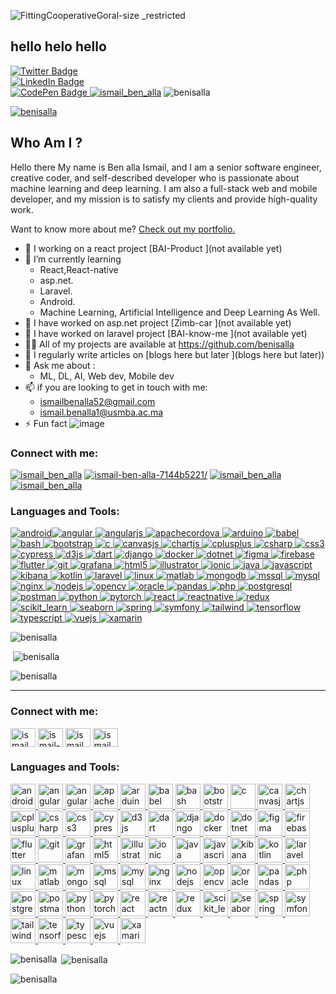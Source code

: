 ![FittingCooperativeGoral-size _restricted ](https://user-images.githubusercontent.com/89405673/215333654-c7847320-2e6e-45e2-bad0-45430626c251.gif) 

## hello helo hello  

[![Twitter Badge ](https://img.shields.io/badge/Twitter-Profile-informational?style=flat&logo=twitter&logoColor=white&color=1CA2F1) ](https://twitter.com/benisalla)  
[![LinkedIn Badge ](https://img.shields.io/badge/LinkedIn-Profile-informational?style=flat&logo=linkedin&logoColor=white&color=0D76A8) ](https://www.linkedin.com/in/benisalla/)  
[![CodePen Badge ](https://img.shields.io/badge/CodePen-Profile-informational?style=flat&logo=codepen&logoColor=white&color=black) ](https://codepen.io/benisalla/) 
[![ismail_ben_alla](https://img.shields.io/twitter/follow/ismail_ben_alla?logo=twitter&style=for-the-badge)](https://twitter.com/ismail_ben_alla)
![benisalla](https://komarev.com/ghpvc/?username=benisalla&label=Profile%20views&color=0e75b6&style=flat)

[![benisalla](https://github-profile-trophy.vercel.app/?username=benisalla)](https://github.com/benisalla)

## Who Am I ?

Hello there My name is Ben alla Ismail, and I am a senior software engineer, creative coder, and self-described developer who is passionate about machine learning and deep learning. I am also a full-stack web and mobile developer, and my mission is to satisfy my clients and provide high-quality work. 
    
Want to know more about me?  [Check out my portfolio. ](https://braydoncoyer.dev/) 





 * 🔭 I working on a react project  [BAI-Product ](not available yet)  
 * 🌱 I’m currently learning  
    * React,React-native  
    * asp.net.   
    * Laravel.  
    * Android.  
    * Machine Learning, Artificial Intelligence and Deep Learning As Well.  
  * 👯 I have worked on asp.net project  [Zimb-car ](not available yet)  
  * 🤝 I have worked on laravel project  [BAI-know-me ](not available yet)
  * 👨‍💻 All of my projects are available at  [https://github.com/benisalla ](https://github.com/benisalla)  
  * 📝 I regularly write articles on  [blogs here but later ](blogs here but later)) 
  * 💬 Ask me about :
    * ML, DL, AI, Web dev, Mobile dev 
  * 📫 if you are looking to get in touch with me: 
    * ismailbenalla52@gmail.com
    * ismail.benalla1@usmba.ac.ma 
  * ⚡ Fun fact ![image](https://user-images.githubusercontent.com/89405673/215330098-590270ad-8dbb-4dec-af85-c85a1516f566.png)

### Connect with me:

[![ismail_ben_alla](https://raw.githubusercontent.com/rahuldkjain/github-profile-readme-generator/master/src/images/icons/Social/twitter.svg)](https://twitter.com/ismail_ben_alla) [![ismail-ben-alla-7144b5221/](https://raw.githubusercontent.com/rahuldkjain/github-profile-readme-generator/master/src/images/icons/Social/linked-in-alt.svg)](https://linkedin.com/in/ismail-ben-alla-7144b5221/) [![ismail_ben_alla](https://raw.githubusercontent.com/rahuldkjain/github-profile-readme-generator/master/src/images/icons/Social/facebook.svg)](https://fb.com/ismail_ben_alla) [![ismail_ben_alla](https://raw.githubusercontent.com/rahuldkjain/github-profile-readme-generator/master/src/images/icons/Social/instagram.svg)](https://instagram.com/ismail_ben_alla)

### Languages and Tools:

 [![android](https://raw.githubusercontent.com/devicons/devicon/master/icons/android/android-original-wordmark.svg)](https://developer.android.com)[![angular](https://angular.io/assets/images/logos/angular/angular.svg) ](https://angular.io)[![angularjs](https://raw.githubusercontent.com/devicons/devicon/master/icons/angularjs/angularjs-original-wordmark.svg) ](https://angular.io)[![apachecordova](https://www.vectorlogo.zone/logos/apache_cordova/apache_cordova-icon.svg) ](https://cordova.apache.org/)[![arduino](https://cdn.worldvectorlogo.com/logos/arduino-1.svg) ](https://www.arduino.cc/)[![babel](https://www.vectorlogo.zone/logos/babeljs/babeljs-icon.svg) ](https://babeljs.io/)[![bash](https://www.vectorlogo.zone/logos/gnu_bash/gnu_bash-icon.svg) ](https://www.gnu.org/software/bash/)[![bootstrap](https://raw.githubusercontent.com/devicons/devicon/master/icons/bootstrap/bootstrap-plain-wordmark.svg) ](https://getbootstrap.com)[![c](https://raw.githubusercontent.com/devicons/devicon/master/icons/c/c-original.svg) ](https://www.cprogramming.com/)[![canvasjs](https://raw.githubusercontent.com/Hardik0307/Hardik0307/master/assets/canvasjs-charts.svg) ](https://canvasjs.com)[![chartjs](https://www.chartjs.org/media/logo-title.svg) ](https://www.chartjs.org)[![cplusplus](https://raw.githubusercontent.com/devicons/devicon/master/icons/cplusplus/cplusplus-original.svg) ](https://www.w3schools.com/cpp/)[![csharp](https://raw.githubusercontent.com/devicons/devicon/master/icons/csharp/csharp-original.svg) ](https://www.w3schools.com/cs/)[![css3](https://raw.githubusercontent.com/devicons/devicon/master/icons/css3/css3-original-wordmark.svg) ](https://www.w3schools.com/css/)[![cypress](https://raw.githubusercontent.com/simple-icons/simple-icons/6e46ec1fc23b60c8fd0d2f2ff46db82e16dbd75f/icons/cypress.svg) ](https://www.cypress.io)[![d3js](https://raw.githubusercontent.com/devicons/devicon/master/icons/d3js/d3js-original.svg) ](https://d3js.org/)[![dart](https://www.vectorlogo.zone/logos/dartlang/dartlang-icon.svg) ](https://dart.dev)[![django](https://cdn.worldvectorlogo.com/logos/django.svg) ](https://www.djangoproject.com/)[![docker](https://raw.githubusercontent.com/devicons/devicon/master/icons/docker/docker-original-wordmark.svg) ](https://www.docker.com/)[![dotnet](https://raw.githubusercontent.com/devicons/devicon/master/icons/dot-net/dot-net-original-wordmark.svg) ](https://dotnet.microsoft.com/)[![figma](https://www.vectorlogo.zone/logos/figma/figma-icon.svg) ](https://www.figma.com/)[![firebase](https://www.vectorlogo.zone/logos/firebase/firebase-icon.svg) ](https://firebase.google.com/)[![flutter](https://www.vectorlogo.zone/logos/flutterio/flutterio-icon.svg) ](https://flutter.dev)[![git](https://www.vectorlogo.zone/logos/git-scm/git-scm-icon.svg) ](https://git-scm.com/)[![grafana](https://www.vectorlogo.zone/logos/grafana/grafana-icon.svg) ](https://grafana.com)[![html5](https://raw.githubusercontent.com/devicons/devicon/master/icons/html5/html5-original-wordmark.svg) ](https://www.w3.org/html/)[![illustrator](https://www.vectorlogo.zone/logos/adobe_illustrator/adobe_illustrator-icon.svg) ](https://www.adobe.com/in/products/illustrator.html)[![ionic](https://upload.wikimedia.org/wikipedia/commons/d/d1/Ionic_Logo.svg) ](https://ionicframework.com)[![java](https://raw.githubusercontent.com/devicons/devicon/master/icons/java/java-original.svg) ](https://www.java.com)[![javascript](https://raw.githubusercontent.com/devicons/devicon/master/icons/javascript/javascript-original.svg) ](https://developer.mozilla.org/en-US/docs/Web/JavaScript)[![kibana](https://www.vectorlogo.zone/logos/elasticco_kibana/elasticco_kibana-icon.svg) ](https://www.elastic.co/kibana)[![kotlin](https://www.vectorlogo.zone/logos/kotlinlang/kotlinlang-icon.svg) ](https://kotlinlang.org)[![laravel](https://raw.githubusercontent.com/devicons/devicon/master/icons/laravel/laravel-plain-wordmark.svg) ](https://laravel.com/)[![linux](https://raw.githubusercontent.com/devicons/devicon/master/icons/linux/linux-original.svg) ](https://www.linux.org/)[![matlab](https://upload.wikimedia.org/wikipedia/commons/2/21/Matlab_Logo.png) ](https://www.mathworks.com/)[![mongodb](https://raw.githubusercontent.com/devicons/devicon/master/icons/mongodb/mongodb-original-wordmark.svg) ](https://www.mongodb.com/)[![mssql](https://www.svgrepo.com/show/303229/microsoft-sql-server-logo.svg) ](https://www.microsoft.com/en-us/sql-server)[![mysql](https://raw.githubusercontent.com/devicons/devicon/master/icons/mysql/mysql-original-wordmark.svg) ](https://www.mysql.com/)[![nginx](https://raw.githubusercontent.com/devicons/devicon/master/icons/nginx/nginx-original.svg) ](https://www.nginx.com)[![nodejs](https://raw.githubusercontent.com/devicons/devicon/master/icons/nodejs/nodejs-original-wordmark.svg) ](https://nodejs.org)[![opencv](https://www.vectorlogo.zone/logos/opencv/opencv-icon.svg) ](https://opencv.org/)[![oracle](https://raw.githubusercontent.com/devicons/devicon/master/icons/oracle/oracle-original.svg) ](https://www.oracle.com/)[![pandas](https://raw.githubusercontent.com/devicons/devicon/2ae2a900d2f041da66e950e4d48052658d850630/icons/pandas/pandas-original.svg) ](https://pandas.pydata.org/)[![php](https://raw.githubusercontent.com/devicons/devicon/master/icons/php/php-original.svg) ](https://www.php.net)[![postgresql](https://raw.githubusercontent.com/devicons/devicon/master/icons/postgresql/postgresql-original-wordmark.svg) ](https://www.postgresql.org)[![postman](https://www.vectorlogo.zone/logos/getpostman/getpostman-icon.svg) ](https://postman.com)[![python](https://raw.githubusercontent.com/devicons/devicon/master/icons/python/python-original.svg) ](https://www.python.org)[![pytorch](https://www.vectorlogo.zone/logos/pytorch/pytorch-icon.svg) ](https://pytorch.org/)[![react](https://raw.githubusercontent.com/devicons/devicon/master/icons/react/react-original-wordmark.svg) ](https://reactjs.org/)[![reactnative](https://reactnative.dev/img/header_logo.svg) ](https://reactnative.dev/)[![redux](https://raw.githubusercontent.com/devicons/devicon/master/icons/redux/redux-original.svg) ](https://redux.js.org)[![scikit_learn](https://upload.wikimedia.org/wikipedia/commons/0/05/Scikit_learn_logo_small.svg) ](https://scikit-learn.org/)[![seaborn](https://seaborn.pydata.org/_images/logo-mark-lightbg.svg) ](https://seaborn.pydata.org/)[![spring](https://www.vectorlogo.zone/logos/springio/springio-icon.svg) ](https://spring.io/)[![symfony](https://symfony.com/logos/symfony_black_03.svg) ](https://symfony.com)[![tailwind](https://www.vectorlogo.zone/logos/tailwindcss/tailwindcss-icon.svg) ](https://tailwindcss.com/)[![tensorflow](https://www.vectorlogo.zone/logos/tensorflow/tensorflow-icon.svg) ](https://www.tensorflow.org)[![typescript](https://raw.githubusercontent.com/devicons/devicon/master/icons/typescript/typescript-original.svg) ](https://www.typescriptlang.org/)[![vuejs](https://raw.githubusercontent.com/devicons/devicon/master/icons/vuejs/vuejs-original-wordmark.svg) ](https://vuejs.org/)[![xamarin](https://raw.githubusercontent.com/detain/svg-logos/780f25886640cef088af994181646db2f6b1a3f8/svg/xamarin.svg)](https://dotnet.microsoft.com/apps/xamarin)

![benisalla](https://github-readme-stats.vercel.app/api/top-langs?username=benisalla&show_icons=true&locale=en&layout=compact)

 ![benisalla](https://github-readme-stats.vercel.app/api?username=benisalla&show_icons=true&locale=en)

![benisalla](https://github-readme-streak-stats.herokuapp.com/?user=benisalla&)















-----------------------------------------------------------------------------------

<h3 align="left">Connect with me:</h3>
<p align="left">
<a href="https://twitter.com/ismail_ben_alla" target="blank"><img align="center" src="https://raw.githubusercontent.com/rahuldkjain/github-profile-readme-generator/master/src/images/icons/Social/twitter.svg" alt="ismail_ben_alla" height="30" width="40" /></a>
<a href="https://linkedin.com/in/ismail-ben-alla-7144b5221/" target="blank"><img align="center" src="https://raw.githubusercontent.com/rahuldkjain/github-profile-readme-generator/master/src/images/icons/Social/linked-in-alt.svg" alt="ismail-ben-alla-7144b5221/" height="30" width="40" /></a>
<a href="https://fb.com/ismail_ben_alla" target="blank"><img align="center" src="https://raw.githubusercontent.com/rahuldkjain/github-profile-readme-generator/master/src/images/icons/Social/facebook.svg" alt="ismail_ben_alla" height="30" width="40" /></a>
<a href="https://instagram.com/ismail_ben_alla" target="blank"><img align="center" src="https://raw.githubusercontent.com/rahuldkjain/github-profile-readme-generator/master/src/images/icons/Social/instagram.svg" alt="ismail_ben_alla" height="30" width="40" /></a>
</p>

<h3 align="left">Languages and Tools:</h3>
<p align="left"> <a href="https://developer.android.com" target="_blank" rel="noreferrer"> <img src="https://raw.githubusercontent.com/devicons/devicon/master/icons/android/android-original-wordmark.svg" alt="android" width="40" height="40"/> </a> <a href="https://angular.io" target="_blank" rel="noreferrer"> <img src="https://angular.io/assets/images/logos/angular/angular.svg" alt="angular" width="40" height="40"/> </a> <a href="https://angular.io" target="_blank" rel="noreferrer"> <img src="https://raw.githubusercontent.com/devicons/devicon/master/icons/angularjs/angularjs-original-wordmark.svg" alt="angularjs" width="40" height="40"/> </a> <a href="https://cordova.apache.org/" target="_blank" rel="noreferrer"> <img src="https://www.vectorlogo.zone/logos/apache_cordova/apache_cordova-icon.svg" alt="apachecordova" width="40" height="40"/> </a> <a href="https://www.arduino.cc/" target="_blank" rel="noreferrer"> <img src="https://cdn.worldvectorlogo.com/logos/arduino-1.svg" alt="arduino" width="40" height="40"/> </a> <a href="https://babeljs.io/" target="_blank" rel="noreferrer"> <img src="https://www.vectorlogo.zone/logos/babeljs/babeljs-icon.svg" alt="babel" width="40" height="40"/> </a> <a href="https://www.gnu.org/software/bash/" target="_blank" rel="noreferrer"> <img src="https://www.vectorlogo.zone/logos/gnu_bash/gnu_bash-icon.svg" alt="bash" width="40" height="40"/> </a> <a href="https://getbootstrap.com" target="_blank" rel="noreferrer"> <img src="https://raw.githubusercontent.com/devicons/devicon/master/icons/bootstrap/bootstrap-plain-wordmark.svg" alt="bootstrap" width="40" height="40"/> </a> <a href="https://www.cprogramming.com/" target="_blank" rel="noreferrer"> <img src="https://raw.githubusercontent.com/devicons/devicon/master/icons/c/c-original.svg" alt="c" width="40" height="40"/> </a> <a href="https://canvasjs.com" target="_blank" rel="noreferrer"> <img src="https://raw.githubusercontent.com/Hardik0307/Hardik0307/master/assets/canvasjs-charts.svg" alt="canvasjs" width="40" height="40"/> </a> <a href="https://www.chartjs.org" target="_blank" rel="noreferrer"> <img src="https://www.chartjs.org/media/logo-title.svg" alt="chartjs" width="40" height="40"/> </a> <a href="https://www.w3schools.com/cpp/" target="_blank" rel="noreferrer"> <img src="https://raw.githubusercontent.com/devicons/devicon/master/icons/cplusplus/cplusplus-original.svg" alt="cplusplus" width="40" height="40"/> </a> <a href="https://www.w3schools.com/cs/" target="_blank" rel="noreferrer"> <img src="https://raw.githubusercontent.com/devicons/devicon/master/icons/csharp/csharp-original.svg" alt="csharp" width="40" height="40"/> </a> <a href="https://www.w3schools.com/css/" target="_blank" rel="noreferrer"> <img src="https://raw.githubusercontent.com/devicons/devicon/master/icons/css3/css3-original-wordmark.svg" alt="css3" width="40" height="40"/> </a> <a href="https://www.cypress.io" target="_blank" rel="noreferrer"> <img src="https://raw.githubusercontent.com/simple-icons/simple-icons/6e46ec1fc23b60c8fd0d2f2ff46db82e16dbd75f/icons/cypress.svg" alt="cypress" width="40" height="40"/> </a> <a href="https://d3js.org/" target="_blank" rel="noreferrer"> <img src="https://raw.githubusercontent.com/devicons/devicon/master/icons/d3js/d3js-original.svg" alt="d3js" width="40" height="40"/> </a> <a href="https://dart.dev" target="_blank" rel="noreferrer"> <img src="https://www.vectorlogo.zone/logos/dartlang/dartlang-icon.svg" alt="dart" width="40" height="40"/> </a> <a href="https://www.djangoproject.com/" target="_blank" rel="noreferrer"> <img src="https://cdn.worldvectorlogo.com/logos/django.svg" alt="django" width="40" height="40"/> </a> <a href="https://www.docker.com/" target="_blank" rel="noreferrer"> <img src="https://raw.githubusercontent.com/devicons/devicon/master/icons/docker/docker-original-wordmark.svg" alt="docker" width="40" height="40"/> </a> <a href="https://dotnet.microsoft.com/" target="_blank" rel="noreferrer"> <img src="https://raw.githubusercontent.com/devicons/devicon/master/icons/dot-net/dot-net-original-wordmark.svg" alt="dotnet" width="40" height="40"/> </a> <a href="https://www.figma.com/" target="_blank" rel="noreferrer"> <img src="https://www.vectorlogo.zone/logos/figma/figma-icon.svg" alt="figma" width="40" height="40"/> </a> <a href="https://firebase.google.com/" target="_blank" rel="noreferrer"> <img src="https://www.vectorlogo.zone/logos/firebase/firebase-icon.svg" alt="firebase" width="40" height="40"/> </a> <a href="https://flutter.dev" target="_blank" rel="noreferrer"> <img src="https://www.vectorlogo.zone/logos/flutterio/flutterio-icon.svg" alt="flutter" width="40" height="40"/> </a> <a href="https://git-scm.com/" target="_blank" rel="noreferrer"> <img src="https://www.vectorlogo.zone/logos/git-scm/git-scm-icon.svg" alt="git" width="40" height="40"/> </a> <a href="https://grafana.com" target="_blank" rel="noreferrer"> <img src="https://www.vectorlogo.zone/logos/grafana/grafana-icon.svg" alt="grafana" width="40" height="40"/> </a> <a href="https://www.w3.org/html/" target="_blank" rel="noreferrer"> <img src="https://raw.githubusercontent.com/devicons/devicon/master/icons/html5/html5-original-wordmark.svg" alt="html5" width="40" height="40"/> </a> <a href="https://www.adobe.com/in/products/illustrator.html" target="_blank" rel="noreferrer"> <img src="https://www.vectorlogo.zone/logos/adobe_illustrator/adobe_illustrator-icon.svg" alt="illustrator" width="40" height="40"/> </a> <a href="https://ionicframework.com" target="_blank" rel="noreferrer"> <img src="https://upload.wikimedia.org/wikipedia/commons/d/d1/Ionic_Logo.svg" alt="ionic" width="40" height="40"/> </a> <a href="https://www.java.com" target="_blank" rel="noreferrer"> <img src="https://raw.githubusercontent.com/devicons/devicon/master/icons/java/java-original.svg" alt="java" width="40" height="40"/> </a> <a href="https://developer.mozilla.org/en-US/docs/Web/JavaScript" target="_blank" rel="noreferrer"> <img src="https://raw.githubusercontent.com/devicons/devicon/master/icons/javascript/javascript-original.svg" alt="javascript" width="40" height="40"/> </a> <a href="https://www.elastic.co/kibana" target="_blank" rel="noreferrer"> <img src="https://www.vectorlogo.zone/logos/elasticco_kibana/elasticco_kibana-icon.svg" alt="kibana" width="40" height="40"/> </a> <a href="https://kotlinlang.org" target="_blank" rel="noreferrer"> <img src="https://www.vectorlogo.zone/logos/kotlinlang/kotlinlang-icon.svg" alt="kotlin" width="40" height="40"/> </a> <a href="https://laravel.com/" target="_blank" rel="noreferrer"> <img src="https://raw.githubusercontent.com/devicons/devicon/master/icons/laravel/laravel-plain-wordmark.svg" alt="laravel" width="40" height="40"/> </a> <a href="https://www.linux.org/" target="_blank" rel="noreferrer"> <img src="https://raw.githubusercontent.com/devicons/devicon/master/icons/linux/linux-original.svg" alt="linux" width="40" height="40"/> </a> <a href="https://www.mathworks.com/" target="_blank" rel="noreferrer"> <img src="https://upload.wikimedia.org/wikipedia/commons/2/21/Matlab_Logo.png" alt="matlab" width="40" height="40"/> </a> <a href="https://www.mongodb.com/" target="_blank" rel="noreferrer"> <img src="https://raw.githubusercontent.com/devicons/devicon/master/icons/mongodb/mongodb-original-wordmark.svg" alt="mongodb" width="40" height="40"/> </a> <a href="https://www.microsoft.com/en-us/sql-server" target="_blank" rel="noreferrer"> <img src="https://www.svgrepo.com/show/303229/microsoft-sql-server-logo.svg" alt="mssql" width="40" height="40"/> </a> <a href="https://www.mysql.com/" target="_blank" rel="noreferrer"> <img src="https://raw.githubusercontent.com/devicons/devicon/master/icons/mysql/mysql-original-wordmark.svg" alt="mysql" width="40" height="40"/> </a> <a href="https://www.nginx.com" target="_blank" rel="noreferrer"> <img src="https://raw.githubusercontent.com/devicons/devicon/master/icons/nginx/nginx-original.svg" alt="nginx" width="40" height="40"/> </a> <a href="https://nodejs.org" target="_blank" rel="noreferrer"> <img src="https://raw.githubusercontent.com/devicons/devicon/master/icons/nodejs/nodejs-original-wordmark.svg" alt="nodejs" width="40" height="40"/> </a> <a href="https://opencv.org/" target="_blank" rel="noreferrer"> <img src="https://www.vectorlogo.zone/logos/opencv/opencv-icon.svg" alt="opencv" width="40" height="40"/> </a> <a href="https://www.oracle.com/" target="_blank" rel="noreferrer"> <img src="https://raw.githubusercontent.com/devicons/devicon/master/icons/oracle/oracle-original.svg" alt="oracle" width="40" height="40"/> </a> <a href="https://pandas.pydata.org/" target="_blank" rel="noreferrer"> <img src="https://raw.githubusercontent.com/devicons/devicon/2ae2a900d2f041da66e950e4d48052658d850630/icons/pandas/pandas-original.svg" alt="pandas" width="40" height="40"/> </a> <a href="https://www.php.net" target="_blank" rel="noreferrer"> <img src="https://raw.githubusercontent.com/devicons/devicon/master/icons/php/php-original.svg" alt="php" width="40" height="40"/> </a> <a href="https://www.postgresql.org" target="_blank" rel="noreferrer"> <img src="https://raw.githubusercontent.com/devicons/devicon/master/icons/postgresql/postgresql-original-wordmark.svg" alt="postgresql" width="40" height="40"/> </a> <a href="https://postman.com" target="_blank" rel="noreferrer"> <img src="https://www.vectorlogo.zone/logos/getpostman/getpostman-icon.svg" alt="postman" width="40" height="40"/> </a> <a href="https://www.python.org" target="_blank" rel="noreferrer"> <img src="https://raw.githubusercontent.com/devicons/devicon/master/icons/python/python-original.svg" alt="python" width="40" height="40"/> </a> <a href="https://pytorch.org/" target="_blank" rel="noreferrer"> <img src="https://www.vectorlogo.zone/logos/pytorch/pytorch-icon.svg" alt="pytorch" width="40" height="40"/> </a> <a href="https://reactjs.org/" target="_blank" rel="noreferrer"> <img src="https://raw.githubusercontent.com/devicons/devicon/master/icons/react/react-original-wordmark.svg" alt="react" width="40" height="40"/> </a> <a href="https://reactnative.dev/" target="_blank" rel="noreferrer"> <img src="https://reactnative.dev/img/header_logo.svg" alt="reactnative" width="40" height="40"/> </a> <a href="https://redux.js.org" target="_blank" rel="noreferrer"> <img src="https://raw.githubusercontent.com/devicons/devicon/master/icons/redux/redux-original.svg" alt="redux" width="40" height="40"/> </a> <a href="https://scikit-learn.org/" target="_blank" rel="noreferrer"> <img src="https://upload.wikimedia.org/wikipedia/commons/0/05/Scikit_learn_logo_small.svg" alt="scikit_learn" width="40" height="40"/> </a> <a href="https://seaborn.pydata.org/" target="_blank" rel="noreferrer"> <img src="https://seaborn.pydata.org/_images/logo-mark-lightbg.svg" alt="seaborn" width="40" height="40"/> </a> <a href="https://spring.io/" target="_blank" rel="noreferrer"> <img src="https://www.vectorlogo.zone/logos/springio/springio-icon.svg" alt="spring" width="40" height="40"/> </a> <a href="https://symfony.com" target="_blank" rel="noreferrer"> <img src="https://symfony.com/logos/symfony_black_03.svg" alt="symfony" width="40" height="40"/> </a> <a href="https://tailwindcss.com/" target="_blank" rel="noreferrer"> <img src="https://www.vectorlogo.zone/logos/tailwindcss/tailwindcss-icon.svg" alt="tailwind" width="40" height="40"/> </a> <a href="https://www.tensorflow.org" target="_blank" rel="noreferrer"> <img src="https://www.vectorlogo.zone/logos/tensorflow/tensorflow-icon.svg" alt="tensorflow" width="40" height="40"/> </a> <a href="https://www.typescriptlang.org/" target="_blank" rel="noreferrer"> <img src="https://raw.githubusercontent.com/devicons/devicon/master/icons/typescript/typescript-original.svg" alt="typescript" width="40" height="40"/> </a> <a href="https://vuejs.org/" target="_blank" rel="noreferrer"> <img src="https://raw.githubusercontent.com/devicons/devicon/master/icons/vuejs/vuejs-original-wordmark.svg" alt="vuejs" width="40" height="40"/> </a> <a href="https://dotnet.microsoft.com/apps/xamarin" target="_blank" rel="noreferrer"> <img src="https://raw.githubusercontent.com/detain/svg-logos/780f25886640cef088af994181646db2f6b1a3f8/svg/xamarin.svg" alt="xamarin" width="40" height="40"/> </a> </p>

<p><img align="left" src="https://github-readme-stats.vercel.app/api/top-langs?username=benisalla&show_icons=true&locale=en&layout=compact" alt="benisalla" /></p>

<p>&nbsp;<img align="center" src="https://github-readme-stats.vercel.app/api?username=benisalla&show_icons=true&locale=en" alt="benisalla" /></p>

<p><img align="center" src="https://github-readme-streak-stats.herokuapp.com/?user=benisalla&" alt="benisalla" /></p>
